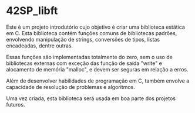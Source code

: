 # 42SP_libft

Este é um projeto introdutório cujo objetivo é criar uma biblioteca estática em C. Esta biblioteca contém funções comuns de bibliotecas padrões, envolvendo manipulação de strings, conversões de tipos, listas encadeadas, dentre outras.

Essas funções são implementadas totalmente do zero, sem o uso de bibliotecas externas com exceção das função de saída "write" e alocamento de memória "malloc", e devem ser seguras em relação a erros.

Além de desenvolver habilidades de programação em C, também envolve a capacidade de resolução de problemas e algoritmos.

Uma vez criada, esta biblioteca será usada em boa parte dos projetos futuros.
